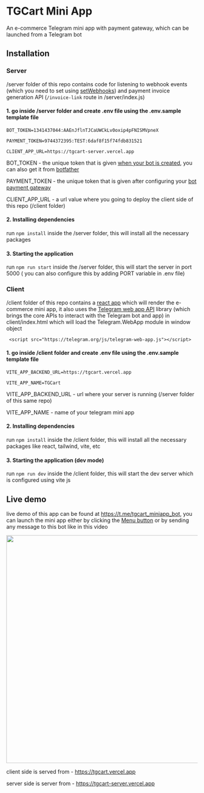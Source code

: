 # TGCart Mini App

An e-commerce Telegram mini app with payment gateway, which can be launched from a Telegram bot 


## Installation


### Server

/server folder of this repo contains code for listening to webhook events (which you need to set using [setWebhooks](https://core.telegram.org/bots/webapps#launching-mini-apps-from-the-menu-button)) and payment invoice generation API (`/invoice-link` route in /server/index.js)


#### 1. go inside /server folder and create .env file using the .env.sample template file

```
BOT_TOKEN=1341437044:AAEnJflnTJCaUWCkLv0oxip4pFNISMVpneX

PAYMENT_TOKEN=9744372395:TEST:6daf8f15f74fdb831521

CLIENT_APP_URL=https://tgcart-server.vercel.app
```

BOT_TOKEN - the unique token that is given [when your bot is created](https://core.telegram.org/bots/features#botfather), you can also get it from [botfather](https://t.me/botfather)

PAYMENT_TOKEN - the unique token that is given after configuring your [bot payment gateway](https://core.telegram.org/bots/payments)

CLIENT_APP_URL - a url value where you going to deploy the client side of this repo (/client folder)


#### 2. Installing dependencies

run `npm install` inside the /server folder, this will install all the necessary packages


#### 3. Starting the application

run `npm run start` inside the /server folder, this will start the server in port 5000 ( you can also configure this by adding PORT variable in .env file)


### Client

/client folder of this repo contains a [react app](https://react.dev/) which will render the e-commerce mini app, it also uses the [Telegram web app API](https://core.telegram.org/bots/webapps#initializing-mini-apps) library (which brings the core APIs to interact with the Telegram bot and app) in client/index.html which will load the Telegram.WebApp module in window object 
```
 <script src="https://telegram.org/js/telegram-web-app.js"></script>
```

#### 1. go inside /client folder and create .env file using the .env.sample template file

```
VITE_APP_BACKEND_URL=https://tgcart.vercel.app

VITE_APP_NAME=TGCart
```

VITE_APP_BACKEND_URL - url where your server is running (/server folder of this same repo) 

VITE_APP_NAME - name of your telegram mini app


#### 2. Installing dependencies

run `npm install` inside the /client folder, this will install all the necessary packages like react, tailwind, vite, etc


#### 3. Starting the application (dev mode)

run `npm run dev` inside the /client folder, this will start the dev server which is configured using vite js


## Live demo

live demo of this app can be found at https://t.me/tgcart_miniapp_bot, you can launch the mini app either by clicking the [Menu button](https://core.telegram.org/bots/webapps#launching-mini-apps-from-the-menu-button) or by sending any message to this bot like in this video


<img height="600" src="https://camo.githubusercontent.com/d8f0a9eee2972fcf8f95201f94844834b2c619c9a87a0cd70ab87d0c779ef862/68747470733a2f2f73362e67696679752e636f6d2f696d616765732f533632577a2e676966" />

client side is served from - https://tgcart.vercel.app

server side is server from - https://tgcart-server.vercel.app












